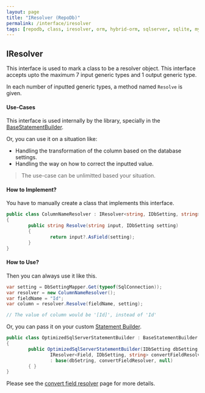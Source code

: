 ```yaml
---
layout: page
title: "IResolver (RepoDb)"
permalink: /interface/iresolver
tags: [repodb, class, iresolver, orm, hybrid-orm, sqlserver, sqlite, mysql, postgresql]
---
```


## IResolver

This interface is used to mark a class to be a resolver object. This interface accepts upto the maximum 7 input generic types and 1 output generic type.

In each number of inputted generic types, a method named `Resolve` is given.

#### Use-Cases

This interface is used internally by the library, specially in the [BaseStatementBuilder](/class/basestatementbuilder).

Or, you can use it on a situation like:

- Handling the transformation of the column based on the database settings.
- Handling the way on how to correct the inputted value.
  
> The use-case can be unlimitted based your situation.

#### How to Implement?

You have to manually create a class that implements this interface.

```csharp
public class ColumnNameResolver : IResolver<string, IDbSetting, string>
{
        public string Resolve(string input, IDbSetting setting)
        {
                return input?.AsField(setting);
        }
}
```

#### How to Use?

Then you can always use it like this.

```csharp
var setting = DbSettingMapper.Get(typeof(SqlConnection));
var resolver = new ColumnNameResolver();
var fieldName = "Id";
var column = resolver.Resolve(fieldName, setting);

// The value of column would be '[Id]', instead of 'Id'
```

Or, you can pass it on your custom [Statement Builder](/extensibility/statementbuilder).

```csharp
public class OptimizedSqlServerStatementBuilder : BaseStatementBuilder
{
        public OptimizedSqlServerStatementBuilder(IDbSetting dbSetting,
                IResolver<Field, IDbSetting, string> convertFieldResolver)
                : base(dbSetring, convertFieldResolver, null)
        { }
}
```

Please see the [convert field resolver](/extensibility/convertfieldresolver) page for more details.